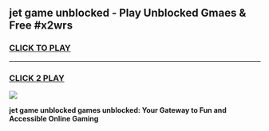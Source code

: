 
## jet game unblocked - Play Unblocked Gmaes & Free #x2wrs
<h3>
<a href="https://news.freeplayer.one?title=jet_game_unblocked&ref=03M">CLICK TO PLAY</a></h3>
<hr>

<h3>
<a href="https://news.freeplayer.one?title=jet_game_unblocked&ref=03M">CLICK 2 PLAY</a>
  
</h3>

<a href="https://news.freeplayer.one?title=jet_game_unblocked&ref=03M"><img src="https://clearcache.store/games.png"></a>


**jet game unblocked games unblocked: Your Gateway to Fun and Accessible Online Gaming**
